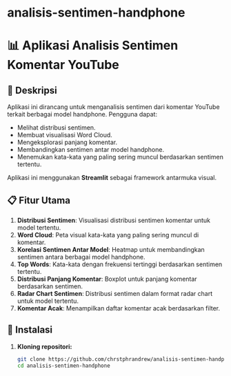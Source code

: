 # analisis-sentimen-handphone
# 📊 Aplikasi Analisis Sentimen Komentar YouTube

## 🎯 Deskripsi
Aplikasi ini dirancang untuk menganalisis sentimen dari komentar YouTube terkait berbagai model handphone. Pengguna dapat:
- Melihat distribusi sentimen.
- Membuat visualisasi Word Cloud.
- Mengeksplorasi panjang komentar.
- Membandingkan sentimen antar model handphone.
- Menemukan kata-kata yang paling sering muncul berdasarkan sentimen tertentu.

Aplikasi ini menggunakan **Streamlit** sebagai framework antarmuka visual.

## 📋 Fitur Utama
1. **Distribusi Sentimen**: Visualisasi distribusi sentimen komentar untuk model tertentu.
2. **Word Cloud**: Peta visual kata-kata yang paling sering muncul di komentar.
3. **Korelasi Sentimen Antar Model**: Heatmap untuk membandingkan sentimen antara berbagai model handphone.
4. **Top Words**: Kata-kata dengan frekuensi tertinggi berdasarkan sentimen tertentu.
5. **Distribusi Panjang Komentar**: Boxplot untuk panjang komentar berdasarkan sentimen.
6. **Radar Chart Sentimen**: Distribusi sentimen dalam format radar chart untuk model tertentu.
7. **Komentar Acak**: Menampilkan daftar komentar acak berdasarkan filter.

## 🔧 Instalasi

1. **Kloning repositori:**
   ```bash
   git clone https://github.com/chrstphrandrew/analisis-sentimen-handphone.git
   cd analisis-sentimen-handphone
